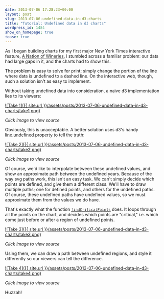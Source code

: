 ```yaml
---
date: 2013-07-06 17:28:23+00:00
layout: post
slug: 2013-07-06-undefined-data-in-d3-charts
title: "Tutorial: Undefined data in d3 charts"
wordpress_id: 1484
show_on_homepage: true
tease: true
---
```


As I began building charts for my first major New York Times interactive feature, [A Nation of Wineries](http://www.nytimes.com/interactive/2013/07/07/business/a-nation-of-wineries.html), I stumbled across a familiar problem: our data had large gaps in it, and the charts had to show this.

The problem is easy to solve for print; simply change the portion of the line where data is undefined to a dashed line. On the interactive web, though, such a solution isn't as easy to implement.

Without taking undefined data into consideration, a naive d3 implementation lies to its viewers:

[![Take 1]({{ site.url }}/assets/posts/2013-07-06-undefined-data-in-d3-charts/take1.png)](http://bl.ocks.org/kevinschaul/5940443)

_Click image to view source_

Obviously, this is unacceptable. A better solution uses d3's handy [line.undefined property](https://github.com/mbostock/d3/wiki/SVG-Shapes#wiki-line_defined) to tell the truth:

[![Take 2]({{ site.url }}/assets/posts/2013-07-06-undefined-data-in-d3-charts/take2.png)](http://bl.ocks.org/kevinschaul/5940451)

_Click image to view source_

Of course, we'd like to interpolate between these undefined values, and show an approximate path between the undefined years. Because of the way svg paths work, this isn't an easy task. We can't simply decide which points are defined, and give them a different class. We'll have to draw multiple paths; one for defined points, and others for the undefined paths. Of course, these undefined paths have undefined values, so we must approximate them from the values we do have.

That's exactly what the function [`findCriticalPoints`](http://bl.ocks.org/kevinschaul/5940459#index.html) does. It loops through all the points on the chart, and decides which points are "critical," i.e. which come just before or after a region of undefined points.

[![Take 3]({{ site.url }}/assets/posts/2013-07-06-undefined-data-in-d3-charts/take3.png)](http://bl.ocks.org/kevinschaul/5940560)

_Click image to view source_

Using them, we can draw a path between undefined regions, and style it differently so our viewers can tell the difference.

[![Take 4]({{ site.url }}/assets/posts/2013-07-06-undefined-data-in-d3-charts/take4.png)](http://bl.ocks.org/kevinschaul/5940459)

_Click image to view source_

Huzzah!

